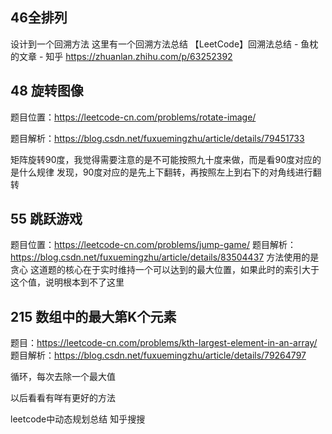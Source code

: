 ## 46全排列
设计到一个回溯方法
这里有一个回溯方法总结
【LeetCode】回溯法总结 - 鱼枕的文章 - 知乎
https://zhuanlan.zhihu.com/p/63252392

## 48 旋转图像
题目位置：https://leetcode-cn.com/problems/rotate-image/

题目解析：https://blog.csdn.net/fuxuemingzhu/article/details/79451733

矩阵旋转90度，我觉得需要注意的是不可能按照九十度来做，而是看90度对应的是什么规律
发现，90度对应的是先上下翻转，再按照左上到右下的对角线进行翻转

## 55 跳跃游戏
题目位置：https://leetcode-cn.com/problems/jump-game/
题目解析： https://blog.csdn.net/fuxuemingzhu/article/details/83504437
方法使用的是贪心
这道题的核心在于实时维持一个可以达到的最大位置，如果此时的索引大于这个值，说明根本到不了这里



## 215 数组中的最大第K个元素
题目：https://leetcode-cn.com/problems/kth-largest-element-in-an-array/
题目解析：https://blog.csdn.net/fuxuemingzhu/article/details/79264797

循环，每次去除一个最大值

以后看看有咩有更好的方法



leetcode中动态规划总结 知乎搜搜
